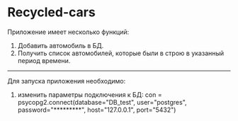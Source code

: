 # Recycled-cars
Приложение имеет несколько функций:
1. Добавить автомобиль в БД.
2. Получить список автомобилей, которые были в строю в указанный период времени. 
________________________________________________________________________________

Для запуска приложения необходимо:
1) изменить параметры подключения к БД:
con = psycopg2.connect(database="DB_test", user="postgres", password="*********", host="127.0.0.1",
                           port="5432")
